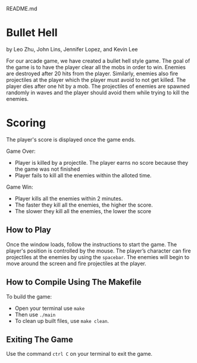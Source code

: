 README.md

# Bullet Hell
by Leo Zhu, John Lins, Jennifer Lopez, and Kevin Lee

For our arcade game, we have created a bullet hell style game. The goal of the game is to have the player clear all the mobs in order to win. Enemies are destroyed after 20 hits from the player. Similarly, enemies also fire projectiles at the player which the player must avoid to not get killed. The player dies after one hit by a mob. The projectiles of enemies are spawned randomly in waves and the player should avoid them while trying to kill the enemies. 

# Scoring
The player's score is displayed once the game ends.

Game Over: 
- Player is killed by a projectile. The player earns no score because they the game was not finished
- Player fails to kill all the enemies within the alloted time.

Game Win:
- Player kills all the enemies within 2 minutes.
- The faster they kill all the enemies, the higher the score.
- The slower they kill all the enemies, the lower the score

## How to Play

Once the window loads, follow the instructions to start the game. The player's position is controlled by the mouse. The player’s character can fire projectiles at the enemies by using the `spacebar`. The enemies will begin to move around the screen and fire projectiles at the player.


## How to Compile Using The Makefile

To build the game:
- Open your terminal use `make`
- Then use `./main`
- To clean up built files, use `make clean`.

## Exiting The Game
Use the command `ctrl C` on your terminal to exit the game.
